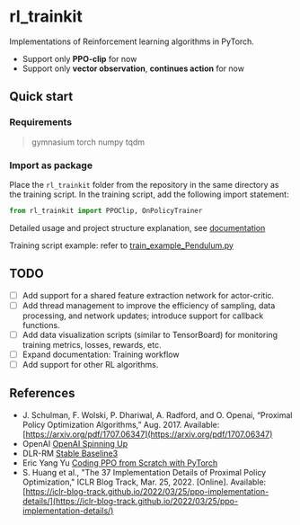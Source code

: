 # rl_trainkit

Implementations of Reinforcement learning algorithms in PyTorch.

- Support only **PPO-clip** for now
- Support only **vector observation**, **continues action** for now

## Quick start

### Requirements

> gymnasium torch numpy tqdm

### Import as package

Place the `rl_trainkit` folder from the repository in the same directory as the training script.
In the training script, add the following import statement:

```python
from rl_trainkit import PPOClip, OnPolicyTrainer
```

Detailed usage and project structure explanation, see [documentation](docs/Doc.md)

Training script example: refer to [train_example_Pendulum.py](train_example_Pendulum.py)

## TODO

- [ ] Add support for a shared feature extraction network for actor-critic.
- [ ] Add thread management to improve the efficiency of sampling, data processing, and network updates; introduce support for callback functions.
- [ ] Add data visualization scripts (similar to TensorBoard) for monitoring training metrics, losses, rewards, etc.
- [ ] Expand documentation: Training workflow
- [ ] Add support for other RL algorithms.

## References

- J. Schulman, F. Wolski, P. Dhariwal, A. Radford, and O. Openai, “Proximal Policy Optimization Algorithms,” Aug. 2017. Available: [https://arxiv.org/pdf/1707.06347](https://arxiv.org/pdf/1707.06347)
- OpenAI [OpenAI Spinning Up](https://spinningup.openai.com/en/latest/)
- DLR-RM [Stable Baseline3](https://stable-baselines3.readthedocs.io/en/master/index.html)
- Eric Yang Yu [Coding PPO from Scratch with PyTorch](https://medium.com/@eyyu/coding-ppo-from-scratch-with-pytorch-part-1-4-613dfc1b14c8)
- S. Huang et al., "The 37 Implementation Details of Proximal Policy Optimization," ICLR Blog Track, Mar. 25, 2022. [Online]. Available: [https://iclr-blog-track.github.io/2022/03/25/ppo-implementation-details/](https://iclr-blog-track.github.io/2022/03/25/ppo-implementation-details/)
